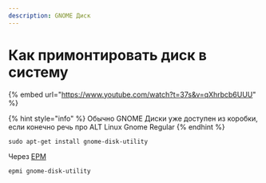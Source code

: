 ```yaml
---
description: GNOME Диск
---
```


# Как примонтировать диск в систему

{% embed url="https://www.youtube.com/watch?t=37s&v=qXhrbcb6UUU" %}

{% hint style="info" %}
Обычно GNOME Диски уже доступен из коробки, если конечно речь про ALT Linux Gnome Regular
{% endhint %}

```
sudo apt-get install gnome-disk-utility
```

Через [EPM](https://plafon.gitbook.io/alt-zero/alt-zero/start/epm)

```
epmi gnome-disk-utility
```
